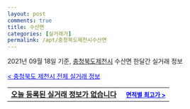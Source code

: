 ```yaml
---
layout: post
comments: true
title: 수산면
categories: [실거래가]
permalink: /apt/충청북도제천시수산면
---
```


2021년 09월 18일 기준, <a href="/apt/충청북도제천시">충청북도제천시</a> 수산면 한달간 실거래 정보

<a style="color: blue;" href="/apt/충청북도제천시">< 충청북도 제천시 전체 실거래 정보</a>
<!---- start ---->
<table>
  <tr>
    <td colspan="4" style="font-weight: bold;"><a href="/apt/충청북도제천시수산면{name_without_space}">오늘 등록된 실거래 정보가 없습니다</a> &nbsp;&nbsp;&nbsp; <a style="color: blue; font-size: smaller;" href="/apt/충청북도제천시수산면{name_without_space}">면적별 최고가 ></a></td>
  </tr>
    
</table>
<!---- end ---->
    